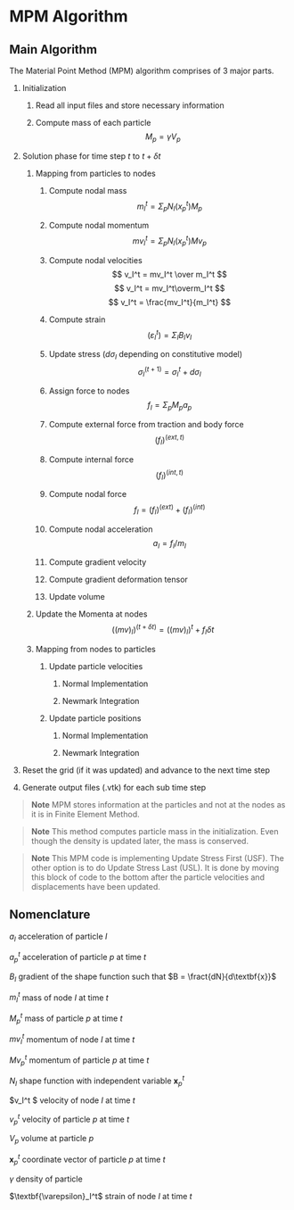 # MPM Algorithm

## Main Algorithm

The Material Point Method (MPM) algorithm comprises of 3 major parts.

1. Initialization

    1. Read all input files and store necessary information

    1. Compute mass of each particle
        $$ M_p = \gamma V_p $$

1. Solution phase for time step $t$ to $t + \delta t$

    1. Mapping from particles to nodes 

        1. Compute nodal mass 
            $$ m_I^t = \Sigma_p N_I(x_p^t) M_p $$

        1. Compute nodal momentum
            $$ mv_I^t = \Sigma_p N_I(x_p^t) Mv_p $$

        1. Compute nodal velocities
            $$ v_I^t = mv_I^t \over m_I^t $$
            $$ v_I^t = mv_I^t\overm_I^t $$
            $$ v_I^t = \frac{mv_I^t}{m_I^t} $$

        1. Compute strain
            $$ (\varepsilon_I^t) = \Sigma_I B_I v_I $$

        1. Update stress ($d\sigma_I$ depending on constitutive model)
            $$ \sigma_I^(t+1) = \sigma_I^t + d\sigma_I $$

        1. Assign force to nodes
            $$ f_I = \Sigma_p M_p a_p  $$

        1. Compute external force from traction and body force
            $$ (f_I)^(ext,t) $$

        1. Compute internal force
            $$ (f_I)^(int,t) $$

        1. Compute nodal force
            $$ f_I = (f_I)^(ext) + (f_I)^(int)  $$

        1. Compute nodal acceleration
            $$ a_I = f_I / m_I $$

        1. Compute gradient velocity
            $$   $$

        1. Compute gradient deformation tensor
            $$   $$

        1. Update volume
            $$   $$



    1. Update the Momenta at nodes
        $$((mv)_I)^(t+\delta t) = ((mv)_I)^t + f_I \delta t$$
   
    1. Mapping from nodes to particles

        1. Update particle velocities
        
            1. Normal Implementation

            1. Newmark Integration

        1. Update particle positions

            1. Normal Implementation

            1. Newmark Integration

1. Reset the grid (if it was updated) and advance to the next time step

1. Generate output files (.vtk) for each sub time step

> **Note** MPM stores information at the particles and not at the nodes as it is in Finite Element Method.

> **Note** This method computes particle mass in the initialization. Even though the density is updated later, the mass is conserved.

> **Note** This MPM code is implementing Update Stress First (USF). The other option is to do Update Stress Last (USL). It is done by moving this block of code to the bottom after the particle velocities and displacements have been updated.


## Nomenclature

$a_I$ acceleration of particle $I$

$a_p^t$ acceleration of particle $p$ at time $t$

$B_I$ gradient of the shape function such that $B = \fract{dN}{d\textbf{x}}$

$m_I^t$ mass of node $I$ at time $t$

$M_p^t$ mass of particle $p$ at time $t$

$mv_I^t$ momentum of node $I$ at time $t$

$Mv_p^t$ momentum of particle $p$ at time $t$

$N_I$ shape function with independent variable $\textbf{x}_p^t$

$v_I^t $ velocity of node $I$ at time $t$

$v_p^t$ velocity of particle $p$ at time $t$ 

$V_p$ volume at particle $p$

$\textbf{x}_p^t$ coordinate vector of particle $p$ at time $t$

$\gamma$ density of particle

$\textbf{\varepsilon}_I^t$ strain of node $I$ at time $t$